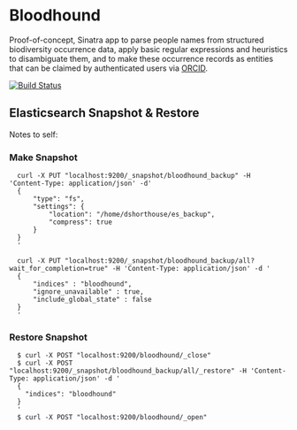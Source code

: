 # Bloodhound
Proof-of-concept, Sinatra app to parse people names from structured biodiversity occurrence data, apply basic regular expressions and heuristics to disambiguate them, and to make these occurrence records as entities that can be claimed by authenticated users via [ORCID](https://orcid.org).

[![Build Status](https://travis-ci.org/dshorthouse/bloodhound.svg?branch=master)](https://travis-ci.org/dshorthouse/bloodhound)

## Elasticsearch Snapshot & Restore

Notes to self:

### Make Snapshot

      curl -X PUT "localhost:9200/_snapshot/bloodhound_backup" -H 'Content-Type: application/json' -d'
      {
          "type": "fs",
          "settings": {
              "location": "/home/dshorthouse/es_backup",
              "compress": true
          }
      }
      '

      curl -X PUT "localhost:9200/_snapshot/bloodhound_backup/all?wait_for_completion=true" -H 'Content-Type: application/json' -d '
      {
          "indices" : "bloodhound",
          "ignore_unavailable" : true,
          "include_global_state" : false
      }
      '

### Restore Snapshot

      $ curl -X POST "localhost:9200/bloodhound/_close"
      $ curl -X POST "localhost:9200/_snapshot/bloodhound_backup/all/_restore" -H 'Content-Type: application/json' -d '
      {
        "indices": "bloodhound"
      }
      '
      $ curl -X POST "localhost:9200/bloodhound/_open"